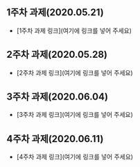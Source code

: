 ## 1주차 과제(2020.05.21)

* [1주차 과제 링크](여기에 링크를 넣어 주세요)

## 2주차 과제(2020.05.28)

* [2주차 과제 링크](여기에 링크를 넣어 주세요)

## 3주차 과제(2020.06.04)

* [3주차 과제 링크](여기에 링크를 넣어 주세요)

## 4주차 과제(2020.06.11)

* [4주차 과제 링크](여기에 링크를 넣어 주세요)
